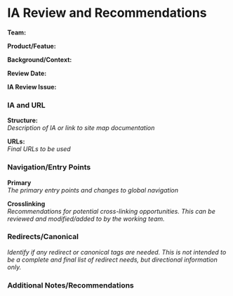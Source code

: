 # IA Review and Recommendations

**Team:** 

**Product/Featue:** 

**Background/Context:**

**Review Date:** 

**IA Review Issue:** 

### IA and URL 

**Structure:**<br> 
*Description of IA or link to site map documentation*

**URLs:**<br>
*Final URLs to be used*

### Navigation/Entry Points

**Primary**<br>
*The primary entry points and changes to global navigation*

**Crosslinking**<br>
*Recommendations for potential cross-linking opportunities.  This can be reviewed and modified/added to by the working team.*

### Redirects/Canonical <br>
*Identify if any redirect or canonical tags are needed.  This is not intended to be a complete and final list of redirect needs, but directional information only.*  


### Additional Notes/Recommendations
